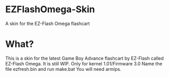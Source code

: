 # EZFlashOmega-Skin
A skin for the EZ-Flash Omega flashcart

# What?
This is a skin for the latest Game Boy Advance flashcart by EZ-Flash called EZ-Flash Omega. It is still WIP.
Only for kernel 1.01/Firmware 3.0
Name the file ezfresh.bin and run make.bat
You will need armips.
